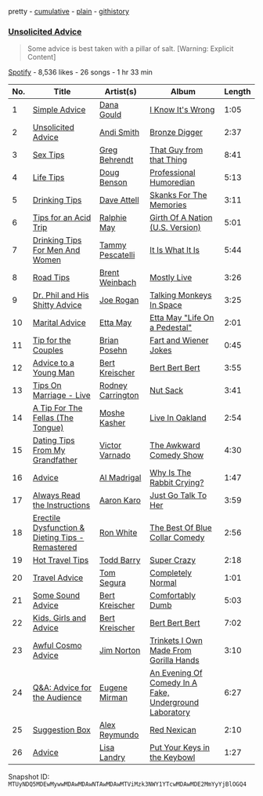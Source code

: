 pretty - [cumulative](/playlists/cumulative/37i9dQZF1DX8NZFqAdV1lo.md) - [plain](/playlists/plain/37i9dQZF1DX8NZFqAdV1lo) - [githistory](https://github.githistory.xyz/mackorone/spotify-playlist-archive/blob/main/playlists/plain/37i9dQZF1DX8NZFqAdV1lo)

### [Unsolicited Advice](https://open.spotify.com/playlist/37i9dQZF1DX8NZFqAdV1lo)

> Some advice is best taken with a pillar of salt\. \[Warning: Explicit Content\]

[Spotify](https://open.spotify.com/user/spotify) - 8,536 likes - 26 songs - 1 hr 33 min

| No. | Title | Artist(s) | Album | Length |
|---|---|---|---|---|
| 1 | [Simple Advice](https://open.spotify.com/track/3ueUV5NpPCEaUCqJGk6r3x) | [Dana Gould](https://open.spotify.com/artist/1e1hMHJbMgb1QNtBg2edHA) | [I Know It's Wrong](https://open.spotify.com/album/4q9QMLE1wH5aZrwETuFMeH) | 1:05 |
| 2 | [Unsolicited Advice](https://open.spotify.com/track/10hjmwsswkBmLTR73XHWpX) | [Andi Smith](https://open.spotify.com/artist/7r2RiE4MXUY1ICdA3gEHRv) | [Bronze Digger](https://open.spotify.com/album/1Rr0vDS90WbqUTr2xN8QzZ) | 2:37 |
| 3 | [Sex Tips](https://open.spotify.com/track/6LI8Zb9loCXrxfH0ayx4oI) | [Greg Behrendt](https://open.spotify.com/artist/4yVO8c9iA08ISK0R0qegz4) | [That Guy from that Thing](https://open.spotify.com/album/4d1soBIZUDDm0VmqA0Iveb) | 8:41 |
| 4 | [Life Tips](https://open.spotify.com/track/0yPZzetpDxuycloYTx4O1b) | [Doug Benson](https://open.spotify.com/artist/0VxJIeWiVEKVinnkusea8P) | [Professional Humoredian](https://open.spotify.com/album/46hH5VHOfRG8gLLcGQiYUL) | 5:13 |
| 5 | [Drinking Tips](https://open.spotify.com/track/2e0WU9sULUgcX4zrFCmlqK) | [Dave Attell](https://open.spotify.com/artist/0GjpCwxz0C042nPj6K8KyI) | [Skanks For The Memories](https://open.spotify.com/album/3eNitSsUofxWo1iicvCtOk) | 3:11 |
| 6 | [Tips for an Acid Trip](https://open.spotify.com/track/14l3zBdR6ve8FDT6Xha1sJ) | [Ralphie May](https://open.spotify.com/artist/6VkHwrEjxNBiwKjNxZI8bL) | [Girth Of A Nation \(U.S\. Version\)](https://open.spotify.com/album/3mEnFo5AAjuNa9RgvQE35y) | 5:01 |
| 7 | [Drinking Tips For Men And Women](https://open.spotify.com/track/01ESe6uwkRNbPahqW99648) | [Tammy Pescatelli](https://open.spotify.com/artist/2FbCxVL8Gpz0N0UGavG3g3) | [It Is What It Is](https://open.spotify.com/album/0D58iD4wBOUpzOSpc0Kngb) | 5:44 |
| 8 | [Road Tips](https://open.spotify.com/track/5IxJZlT7sXK66YrGgk5654) | [Brent Weinbach](https://open.spotify.com/artist/4NTYjN46NcJ5bu1CywDVUo) | [Mostly Live](https://open.spotify.com/album/7ITHqOZ2nUkdV8c15bPwof) | 3:26 |
| 9 | [Dr\. Phil and His Shitty Advice](https://open.spotify.com/track/6ZQIqQDiMXtRv6EVYw1Jt0) | [Joe Rogan](https://open.spotify.com/artist/6lrt7LngdzxaQtLIXMraSR) | [Talking Monkeys In Space](https://open.spotify.com/album/31QwhCjSQurAqWZLfCuwSY) | 3:25 |
| 10 | [Marital Advice](https://open.spotify.com/track/6WEGEPgUAsnQRbyz8mD1qK) | [Etta May](https://open.spotify.com/artist/5VCjzKWxa43Bw6IHAlXYeM) | [Etta May "Life On a Pedestal"](https://open.spotify.com/album/4ITDtrQE9encUAtlfqkzvH) | 2:01 |
| 11 | [Tip for the Couples](https://open.spotify.com/track/0sVbLalytvceEpfvdZQQVe) | [Brian Posehn](https://open.spotify.com/artist/6ETz3zIqiwE31EpbYMS5j1) | [Fart and Wiener Jokes](https://open.spotify.com/album/6VDOFYArJLR7fEDBeZU67K) | 0:45 |
| 12 | [Advice to a Young Man](https://open.spotify.com/track/7Kg1ivCWznl0HHS9U7tDf5) | [Bert Kreischer](https://open.spotify.com/artist/5ockbqgGT6UUo35PgmTZnI) | [Bert Bert Bert](https://open.spotify.com/album/4J0huClXSr05AQtxWzQIo8) | 3:55 |
| 13 | [Tips On Marriage \- Live](https://open.spotify.com/track/5zCuSaARd2hGfGTNf6o2Gq) | [Rodney Carrington](https://open.spotify.com/artist/7xsMZdxw6eEJXGTLZulONO) | [Nut Sack](https://open.spotify.com/album/02l3w17Ho7JbqY5oupZ4bm) | 3:41 |
| 14 | [A Tip For The Fellas \(The Tongue\)](https://open.spotify.com/track/3FeLqIvJUFkcBLQXSkjC1Z) | [Moshe Kasher](https://open.spotify.com/artist/4vNh29QjtpewdqjtNfaVIN) | [Live In Oakland](https://open.spotify.com/album/1aki39CdQl22g61XAJiTB6) | 2:54 |
| 15 | [Dating Tips From My Grandfather](https://open.spotify.com/track/77I8suCQSwyiCLZqhncJgl) | [Victor Varnado](https://open.spotify.com/artist/6VZ22LKWq4VDxA6JpmP9lQ) | [The Awkward Comedy Show](https://open.spotify.com/album/4qGH07nj67tt1Bl5WpP7lZ) | 4:30 |
| 16 | [Advice](https://open.spotify.com/track/5OpTVKZRKMVW4Y9XAHHZjg) | [Al Madrigal](https://open.spotify.com/artist/4MnpNtb1z463VnWL27oP17) | [Why Is The Rabbit Crying?](https://open.spotify.com/album/7N0Cfve1XDB03ULdSEBawR) | 1:47 |
| 17 | [Always Read the Instructions](https://open.spotify.com/track/0vMHZ1W4t5oO27cFMK235q) | [Aaron Karo](https://open.spotify.com/artist/1vNO9E8kXwjfBQXw4i0tOw) | [Just Go Talk To Her](https://open.spotify.com/album/7heHSebjgijdbMnLisV15i) | 3:59 |
| 18 | [Erectile Dysfunction & Dieting Tips \- Remastered](https://open.spotify.com/track/2fM4iTaoM8QSBB668aPrTj) | [Ron White](https://open.spotify.com/artist/1xlkcCr7PNHw2dRG1Gm6YF) | [The Best Of Blue Collar Comedy](https://open.spotify.com/album/0RHlQZEoKZLrypGIXFNLDM) | 2:56 |
| 19 | [Hot Travel Tips](https://open.spotify.com/track/1ICf1jSEy2OaQEXFj1H5Lt) | [Todd Barry](https://open.spotify.com/artist/0i5tBhcOplutWfWG482CYh) | [Super Crazy](https://open.spotify.com/album/2yh7HPED9RQYlRFPWILXNc) | 2:18 |
| 20 | [Travel Advice](https://open.spotify.com/track/2MHQQJGZ0souN1f1GltLG7) | [Tom Segura](https://open.spotify.com/artist/2hbxpW1A25vEmipIEIM9kY) | [Completely Normal](https://open.spotify.com/album/2jv24kNnz03PeRxSwmnsvq) | 1:01 |
| 21 | [Some Sound Advice](https://open.spotify.com/track/03lPWclbDZ9XAbsu6tEz2M) | [Bert Kreischer](https://open.spotify.com/artist/5ockbqgGT6UUo35PgmTZnI) | [Comfortably Dumb](https://open.spotify.com/album/0fZ2lpKifQpuu1cla6fATr) | 5:03 |
| 22 | [Kids, Girls and Advice](https://open.spotify.com/track/5MSz35aYcvSZxUeBHiTCiI) | [Bert Kreischer](https://open.spotify.com/artist/5ockbqgGT6UUo35PgmTZnI) | [Bert Bert Bert](https://open.spotify.com/album/4J0huClXSr05AQtxWzQIo8) | 7:02 |
| 23 | [Awful Cosmo Advice](https://open.spotify.com/track/0HnKhpPeqtIsWH99X1dfZ4) | [Jim Norton](https://open.spotify.com/artist/3vIOYTxzWZMXnPJl0G7O0r) | [Trinkets I Own Made From Gorilla Hands](https://open.spotify.com/album/7EsRvPUGeqZrdhZwfuvhEJ) | 3:10 |
| 24 | [Q&A: Advice for the Audience](https://open.spotify.com/track/40fjnZjSWkw5dBSjUvMZPb) | [Eugene Mirman](https://open.spotify.com/artist/2405AUADWenBRsMcOcDPd0) | [An Evening Of Comedy In A Fake, Underground Laboratory](https://open.spotify.com/album/2GpjWjIENDf5iGXahLEmkb) | 6:27 |
| 25 | [Suggestion Box](https://open.spotify.com/track/6VpecnJBF5GLRwXfpCAwtc) | [Alex Reymundo](https://open.spotify.com/artist/31mLDTPNQNEOQVIP1bvzGX) | [Red Nexican](https://open.spotify.com/album/6zbGEU4Up43jif6t4MmHki) | 2:10 |
| 26 | [Advice](https://open.spotify.com/track/1u8cs6DtNSKrkGFjP3VynS) | [Lisa Landry](https://open.spotify.com/artist/2OXcbC6lhBIPWpJi4dPvfC) | [Put Your Keys in the Keybowl](https://open.spotify.com/album/1Q2ngkbB0oKkWlZBlrazAs) | 1:27 |

Snapshot ID: `MTUyNDQ5MDEwMywwMDAwMDAwNTAwMDAwMTViMzk3NWY1YTcwMDAwMDE2MmYyYjBlOGQ4`
